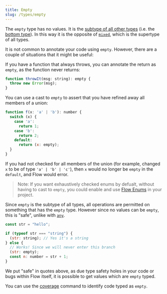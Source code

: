 ```yaml
---
title: Empty
slug: /types/empty
---
```


The `empty` type has no values. It is the [subtype of all other types](../../lang/type-hierarchy) (i.e. the [bottom type](https://en.wikipedia.org/wiki/Bottom_type)).
In this way it is the opposite of [`mixed`](../mixed), which is the supertype of all types.

It is not common to annotate your code using `empty`. However, there are a couple of situations that it might be useful:

If you have a function that always throws, you can annotate the return as `empty`, as the function never returns:

```js flow-check
function throwIt(msg: string): empty {
  throw new Error(msg);
}
```

You can use a cast to `empty` to assert that you have refined away all members of a union:

```js flow-check
function f(x: 'a' | 'b'): number {
  switch (x) {
    case 'a':
      return 1;
    case 'b':
      return 2;
    default:
      return (x: empty);
  }
}
```

If you had not checked for all members of the union (for example, changed `x` to be of type `'a' | 'b' | 'c'`),
then `x` would no longer be `empty` in the `default`, and Flow would error.

> Note: If you want exhaustively checked enums by defualt, without having to cast to `empty`,
> you could enable and use [Flow Enums](../../enums) in your project.

Since `empty` is the subtype of all types, all operations are permitted on something that has the `empty` type.
However since no values can be `empty`, this is "safe", unlike with [`any`](../any).

```js flow-check
const str = "hello";

if (typeof str === "string") {
  (str: string); // Yes it's a string
} else {
  // Works! Since we will never enter this branch
  (str: empty);
  const n: number = str + 1;
}
```

We put "safe" in quotes above, as due type safety holes in your code or bugs within Flow itself,
it is possible to get values which are `empty` typed.

You can use the [coverage](../../cli/coverage/) command to identify code typed as `empty`.
